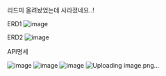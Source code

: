 리드미 올려놨었는데 사라졌네요..!

ERD1
![image](https://github.com/k-jaehyun/ToDoList/assets/70873780/e895a12e-5c38-41d4-9ef9-fb57b7844f8c)

ERD2
![image](https://github.com/k-jaehyun/ToDoList/assets/70873780/b6d987e8-07fd-4f56-b576-b60eac3599d7)

API명세

![image](https://github.com/k-jaehyun/ToDoList/assets/70873780/50352210-1612-4cae-bfa1-8facf3556b89)
![image](https://github.com/k-jaehyun/ToDoList/assets/70873780/db2232e8-2779-4121-b9b5-fd9f3096747e)
![image](https://github.com/k-jaehyun/ToDoList/assets/70873780/b18a00da-66ca-44c0-a633-e86f8d39dd58)
![Uploading image.png…]()

